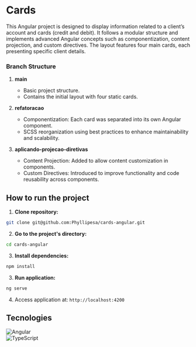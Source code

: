 # Cards

This Angular project is designed to display information related to a client’s account and cards (credit and debit). It follows a modular structure and implements advanced Angular concepts such as componentization, content projection, and custom directives. The layout features four main cards, each presenting specific client details.

### Branch Structure
1. **main**

   - Basic project structure.
   - Contains the initial layout with four static cards.

2. **refatoracao**

   - Componentization: Each card was separated into its own Angular component.
   - SCSS reorganization using best practices to enhance maintainability and scalability.

3. **aplicando-projecao-diretivas**

   - Content Projection: Added to allow content customization in components.
   - Custom Directives: Introduced to improve functionality and code reusability across components.

## How to run the project

1. **Clone repository:**

```bash
git clone git@github.com:Phyllipesa/cards-angular.git
```

2. **Go to the project's directory:**

```bash
cd cards-angular
```

3. **Install dependencies:**

```bash
npm install
```

3. **Run  application:**

```bash
ng serve
```

4. Access application at: `http://localhost:4200`


## Tecnologies

 ![Angular](https://img.shields.io/badge/angular-%23DD0031.svg?style=for-the-badge&logo=angular&logoColor=white) </br>
 ![TypeScript](https://img.shields.io/badge/typescript-%23007ACC.svg?style=for-the-badge&logo=typescript&logoColor=white)


